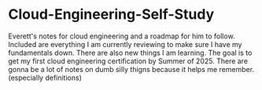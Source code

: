 # Cloud-Engineering-Self-Study
 Everett's notes for cloud engineering and a roadmap for him to follow.
 Included are everything I am currently reviewing to make sure I have my fundamentals down.
 There are also new things I am learning.
 The goal is to get my first cloud engineering certification by Summer of 2025.
 There are gonna be a lot of notes on dumb silly thigns because it helps me remember.
 (especially definitions)
